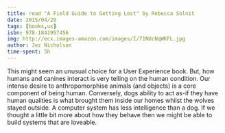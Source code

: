 ```yaml
---
title: read "A Field Guide to Getting Lost" by Rebecca Solnit
date: 2015/04/20
tags: [books,ux]
isbn: 978-1841957456
img: http://ecx.images-amazon.com/images/I/71NUcNqWKFL.jpg
author: Jez Nicholson
time-spent: 5h
---
```

​​This might seem an unusual choice for a User Experience book. But, how humans and canines interact is very telling on the human condition. Our intense desire to anthropomorphise animals (and objects) is a core component of being human. Conversely, dogs ability to act as-if they have human qualities is what brought them inside our homes whilst the wolves stayed outside. A computer system has less intelligence than a dog. If we thought a little bit more about how they behave then we might be able to build systems that are loveable.